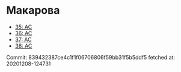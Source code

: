 # Макарова
- [35: AC](35.md)
- [36: AC](36.md)
- [37: AC](37.md)
- [38: AC](38.md)

Commit: 839432387ce4c1f1f06706806f59bb31f5b5ddf5
 fetched at: 20201208-124731

